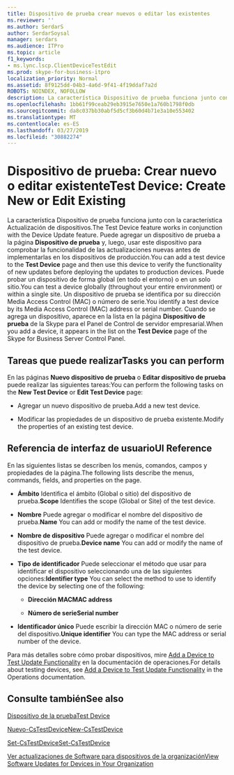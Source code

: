 ```yaml
---
title: Dispositivo de prueba crear nuevos o editar los existentes
ms.reviewer: ''
ms.author: SerdarS
author: SerdarSoysal
manager: serdars
ms.audience: ITPro
ms.topic: article
f1_keywords:
- ms.lync.lscp.ClientDeviceTestEdit
ms.prod: skype-for-business-itpro
localization_priority: Normal
ms.assetid: 8f9125dd-04b3-4a6d-9f41-4f19ddaf7a2d
ROBOTS: NOINDEX, NOFOLLOW
description: La característica Dispositivo de prueba funciona junto con la característica Actualización de dispositivos. Puede agregar un dispositivo de prueba a la página Dispositivo de prueba y, luego, usar este dispositivo para comprobar la funcionalidad de las actualizaciones nuevas antes de implementarlas en los dispositivos de producción. Puede probar un dispositivo de forma global (en todo el entorno) o en un solo sitio. Un dispositivo de prueba se identifica por su dirección Media Access Control (MAC) o número de serie. Cuando se agrega un dispositivo, aparece en la lista en la página dispositivo de prueba de la Skype para el Panel de Control de servidor empresarial.
ms.openlocfilehash: 1bb61f99ceab29eb3915e7650e1a760b1798f0db
ms.sourcegitcommit: da8c037bb30abf5d5cf3b60d4b71e3a10e553402
ms.translationtype: MT
ms.contentlocale: es-ES
ms.lasthandoff: 03/27/2019
ms.locfileid: "30882274"
---
```

# <a name="test-device-create-new-or-edit-existing"></a><span data-ttu-id="d1ea8-107">Dispositivo de prueba: Crear nuevo o editar existente</span><span class="sxs-lookup"><span data-stu-id="d1ea8-107">Test Device: Create New or Edit Existing</span></span>

<span data-ttu-id="d1ea8-108">La característica Dispositivo de prueba funciona junto con la característica Actualización de dispositivos.</span><span class="sxs-lookup"><span data-stu-id="d1ea8-108">The Test Device feature works in conjunction with the Device Update feature.</span></span> <span data-ttu-id="d1ea8-109">Puede agregar un dispositivo de prueba a la página **Dispositivo de prueba** y, luego, usar este dispositivo para comprobar la funcionalidad de las actualizaciones nuevas antes de implementarlas en los dispositivos de producción.</span><span class="sxs-lookup"><span data-stu-id="d1ea8-109">You can add a test device to the **Test Device** page and then use this device to verify the functionality of new updates before deploying the updates to production devices.</span></span> <span data-ttu-id="d1ea8-110">Puede probar un dispositivo de forma global (en todo el entorno) o en un solo sitio.</span><span class="sxs-lookup"><span data-stu-id="d1ea8-110">You can test a device globally (throughout your entire environment) or within a single site.</span></span> <span data-ttu-id="d1ea8-111">Un dispositivo de prueba se identifica por su dirección Media Access Control (MAC) o número de serie.</span><span class="sxs-lookup"><span data-stu-id="d1ea8-111">You identify a test device by its Media Access Control (MAC) address or serial number.</span></span> <span data-ttu-id="d1ea8-112">Cuando se agrega un dispositivo, aparece en la lista en la página **Dispositivo de prueba** de la Skype para el Panel de Control de servidor empresarial.</span><span class="sxs-lookup"><span data-stu-id="d1ea8-112">When you add a device, it appears in the list on the **Test Device** page of the Skype for Business Server Control Panel.</span></span>

## <a name="tasks-you-can-perform"></a><span data-ttu-id="d1ea8-113">Tareas que puede realizar</span><span class="sxs-lookup"><span data-stu-id="d1ea8-113">Tasks you can perform</span></span>

<span data-ttu-id="d1ea8-114">En las páginas **Nuevo dispositivo de prueba** o **Editar dispositivo de prueba** puede realizar las siguientes tareas:</span><span class="sxs-lookup"><span data-stu-id="d1ea8-114">You can perform the following tasks on the **New Test Device** or **Edit Test Device** page:</span></span>

- <span data-ttu-id="d1ea8-115">Agregar un nuevo dispositivo de prueba.</span><span class="sxs-lookup"><span data-stu-id="d1ea8-115">Add a new test device.</span></span>

- <span data-ttu-id="d1ea8-116">Modificar las propiedades de un dispositivo de prueba existente.</span><span class="sxs-lookup"><span data-stu-id="d1ea8-116">Modify the properties of an existing test device.</span></span>

## <a name="ui-reference"></a><span data-ttu-id="d1ea8-117">Referencia de interfaz de usuario</span><span class="sxs-lookup"><span data-stu-id="d1ea8-117">UI Reference</span></span>

<span data-ttu-id="d1ea8-118">En las siguientes listas se describen los menús, comandos, campos y propiedades de la página.</span><span class="sxs-lookup"><span data-stu-id="d1ea8-118">The following lists describe the menus, commands, fields, and properties on the page.</span></span>

- <span data-ttu-id="d1ea8-119">**Ámbito** Identifica el ámbito (Global o sitio) del dispositivo de prueba.</span><span class="sxs-lookup"><span data-stu-id="d1ea8-119">**Scope** Identifies the scope (Global or Site) of the test device.</span></span>

- <span data-ttu-id="d1ea8-120">**Nombre** Puede agregar o modificar el nombre del dispositivo de prueba.</span><span class="sxs-lookup"><span data-stu-id="d1ea8-120">**Name** You can add or modify the name of the test device.</span></span>

- <span data-ttu-id="d1ea8-121">**Nombre de dispositivo** Puede agregar o modificar el nombre del dispositivo de prueba.</span><span class="sxs-lookup"><span data-stu-id="d1ea8-121">**Device name** You can add or modify the name of the test device.</span></span>

- <span data-ttu-id="d1ea8-122">**Tipo de identificador** Puede seleccionar el método que usar para identificar el dispositivo seleccionando una de las siguientes opciones:</span><span class="sxs-lookup"><span data-stu-id="d1ea8-122">**Identifier type** You can select the method to use to identify the device by selecting one of the following:</span></span>

  - <span data-ttu-id="d1ea8-123">**Dirección MAC**</span><span class="sxs-lookup"><span data-stu-id="d1ea8-123">**MAC address**</span></span>

  - <span data-ttu-id="d1ea8-124">**Número de serie**</span><span class="sxs-lookup"><span data-stu-id="d1ea8-124">**Serial number**</span></span>

- <span data-ttu-id="d1ea8-125">**Identificador único** Puede escribir la dirección MAC o número de serie del dispositivo.</span><span class="sxs-lookup"><span data-stu-id="d1ea8-125">**Unique identifier** You can type the MAC address or serial number of the device.</span></span>

<span data-ttu-id="d1ea8-126">Para más detalles sobre cómo probar dispositivos, mire [Add a Device to Test Update Functionality](https://technet.microsoft.com/library/ce509fd1-17b3-4b78-b269-fe5d06fe2e1d.aspx) en la documentación de operaciones.</span><span class="sxs-lookup"><span data-stu-id="d1ea8-126">For details about testing devices, see [Add a Device to Test Update Functionality](https://technet.microsoft.com/library/ce509fd1-17b3-4b78-b269-fe5d06fe2e1d.aspx) in the Operations documentation.</span></span>
## <a name="see-also"></a><span data-ttu-id="d1ea8-127">Consulte también</span><span class="sxs-lookup"><span data-stu-id="d1ea8-127">See also</span></span>

[<span data-ttu-id="d1ea8-128">Dispositivo de la prueba</span><span class="sxs-lookup"><span data-stu-id="d1ea8-128">Test Device</span></span>](ms.lync.lscp.ClientDeviceTestMain.md)

[<span data-ttu-id="d1ea8-129">Nuevo-CsTestDevice</span><span class="sxs-lookup"><span data-stu-id="d1ea8-129">New-CsTestDevice</span></span>](https://docs.microsoft.com/powershell/module/skype/new-cstestdevice?view=skype-ps)

[<span data-ttu-id="d1ea8-130">Set-CsTestDevice</span><span class="sxs-lookup"><span data-stu-id="d1ea8-130">Set-CsTestDevice</span></span>](https://docs.microsoft.com/powershell/module/skype/set-cstestdevice?view=skype-ps)

[<span data-ttu-id="d1ea8-131">Ver actualizaciones de Software para dispositivos de la organización</span><span class="sxs-lookup"><span data-stu-id="d1ea8-131">View Software Updates for Devices in Your Organization</span></span>](https://technet.microsoft.com/library/d2cca12b-ed43-4e1f-90ab-d14bca8b482c.aspx)
